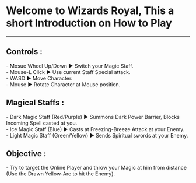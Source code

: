 # Welcome to Wizards Royal, This a short Introduction on How to Play

<hr>

<h2> Controls : </h2>
- Mosue Wheel Up/Down ► Switch your Magic Staff. </br>
- Mouse-L Click ► Use current Staff Special attack. </br>
- WASD ► Move Character. </br>
- Mouse  ► Rotate Character at Mouse position. </br>

<h2> Magical Staffs : </h2>
- Dark Magic Staff (Red/Purple) ► Summons Dark Power Barrier, Blocks Incoming Spell casted at you. </br>
- Ice Magic Staff (Blue) ► Casts at Freezing-Breeze Attack at your Enemy. </br>
- Light Magic Staff (Green/Yellow) ► Sends Spiritual swords at your Enemy. </br>

<h2> Objective : </h2>
- Try to target the Online Player and throw your Magic at him from distance (Use the Drawn Yellow-Arc to hit the Enemy).

